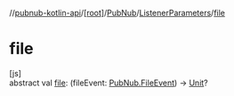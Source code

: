 //[pubnub-kotlin-api](../../../../index.md)/[[root]](../../index.md)/[PubNub](../index.md)/[ListenerParameters](index.md)/[file](file.md)

# file

[js]\
abstract val [file](file.md): (fileEvent: [PubNub.FileEvent](../-file-event/index.md)) -&gt; [Unit](https://kotlinlang.org/api/core/kotlin-stdlib/kotlin/-unit/index.html)?
